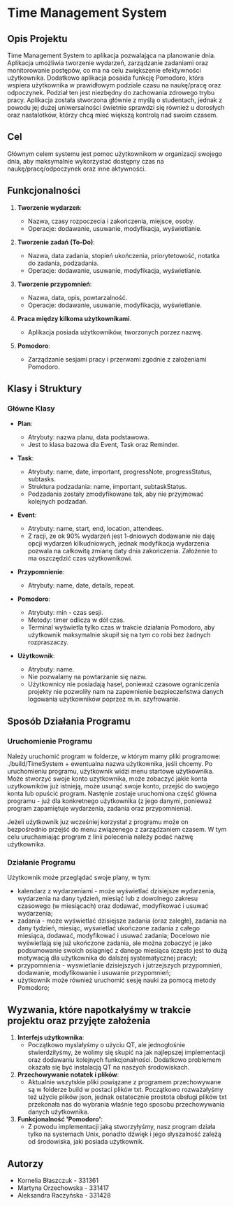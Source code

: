# Time Management System

## Opis Projektu

Time Management System to aplikacja pozwalająca na planowanie dnia.
Aplikacja umożliwia tworzenie wydarzeń, zarządzanie zadaniami oraz monitorowanie postępów, co ma na celu zwiększenie efektywności użytkownika.
Dodatkowo aplikacja posaida funkcję Pomodoro, która wspiera użytkownika w prawidłowym podziale czasu na naukę/pracę oraz odpoczynek. Podział ten jest niezbędny do zachowania zdrowego trybu pracy.
Aplikacja została stworzona głównie z myślą o studentach, jednak z powodu jej dużej uniwersalności świetnie sprawdzi się również u dorosłych  oraz nastalotków, którzy chcą mieć większą kontrolą nad swoim czasem.

## Cel

Głównym celem systemu jest pomoc użytkownikom w organizacji swojego dnia, aby maksymalnie wykorzystać dostępny czas na naukę/pracę/odpoczynek oraz inne aktywności.

## Funkcjonalności

1. **Tworzenie wydarzeń**:
   - Nazwa, czasy rozpoczecia i zakończenia, miejsce, osoby.
   - Operacje: dodawanie, usuwanie, modyfikacja, wyświetlanie.

2. **Tworzenie zadań (To-Do)**:
   - Nazwa, data zadania, stopień ukończenia, priorytetowość, notatka do zadania, podzadania.
   - Operacje: dodawanie, usuwanie, modyfikacja, wyświetlanie.

3. **Tworzenie przypomnień**:
   - Nazwa, data, opis, powtarzalność.
   - Operacje: dodawanie, usuwanie, modyfikacja, wyświetlanie.

4. **Praca między kilkoma użytkownikami**.
   - Aplikacja posiada użytkowników, tworzonych porzez nazwę.

5. **Pomodoro**:
   - Zarządzanie sesjami pracy i przerwami zgodnie z założeniami Pomodoro.


## Klasy i Struktury

### Główne Klasy

- **Plan**:
  - Atrybuty: nazwa planu, data podstawowa.
  - Jest to klasa bazowa dla Event, Task oraz Reminder.

- **Task**:
  - Atrybuty: name, date, important, progressNote, progressStatus, subtasks.
  - Struktura podzadania: name, important, subtaskStatus.
  - Podzadania zostały zmodyfikowane tak, aby nie przyjmować kolejnych podzadań.

- **Event**:
  - Atrybuty: name, start, end, location, attendees.
  - Z racji, ze ok 90% wydarzeń jest 1-dniowych dodawanie nie daję opcji wydarzeń kilkudniowych, jednak modyfikacja
   wydarzenia pozwala na całkowitą zmianę daty dnia zakończenia. Założenie to ma oszczędzić czas użytkownikowi.

- **Przypomnienie**:
  - Atrybuty: name, date, details, repeat.

- **Pomodoro**:
  - Atrybuty: min - czas sesji.
  - Metody: timer odlicza w dół czas.
  - Terminal wyświetla tylko czas w trakcie działania Pomodoro, aby użytkownik maksymalnie skupił się na tym co robi bez żadnych rozpraszaczy.

- **Użytkownik**:
  - Atrybuty: name.
  - Nie pozwalamy na powtarzanie się nazw.
  - Użytkownicy nie posiadają haseł, ponieważ czasowe ograniczenia projekty nie pozwoliły nam na zapewnienie  bezpieczeństwa danych logowania użytkowników poprzez m.in. szyfrowanie.

## Sposób Działania Programu

### Uruchomienie Programu

Należy uruchomić program w folderze, w którym mamy pliki programowe: ./build/TimeSystem + ewentualna nazwa użytkownika, jeśli chcemy.
Po uruchomieniu programu, użytkownik widzi menu startowe użytkownika. Może stworzyć swoje konto uzytkownika, może zobaczyć jakie konta uzytkowników już istnieją, może usunąć swoje konto, przejść do swojego konta lub opuścić program.
Nastęnie zostaje uruchomiona część główna
programu - już dla konkretnego użytkownika (z jego danymi, ponieważ program zapamiętuje wydarzenia, zadania oraz przypomnienia).

Jeżeli użytkownik juz wcześniej korzystał z programu może on bezpośrednio przejść do menu związenego z zarządzaniem czasem. W tym celu uruchamiając program z linii polecenia należy podać nazwę użytkownika.

### Działanie Programu

Użytkownik może przeglądać swoje plany, w tym:
- kalendarz z wydarzeniami - może wyświetlać dzisiejsze wydarzenia, wydarzenia na dany tydzień, miesiąć lub z dowolnego zakresu czasowego (w miesiącach) oraz dodawać, modyfikować i usuwać wydarzenia;
- zadania - może wyświetlać dzisiejsze zadania (oraz zaległe), zadania na dany tydzień, miesiąc, wyświetlać ukończone zadania z całego miesiąca, dodawać, modyfikować i usuwać zadania;
Docelowo nie wyświetlają się już ukończone zadania, ale można zobaczyć je jako podsumowanie swoich osiagnięć z danego miesiąca (często jest to dużą motywacją dla użytkownika do dalszej systematycznej pracy);
- przypomnienia - wyswietlanie dzisiejszych i jutrzejszych przypomnień, dodawanie, modyfikowanie i usuwanie przypomnień;
- użytkownik może również uruchomić sesję nauki za pomocą metody Pomodoro;

## Wyzwania, które napotkałyśmy w trakcie projektu oraz przyjęte założenia

1. **Interfejs użytkownika**:
   - Początkowo myslałyśmy o użyciu QT, ale jednogłośnie stwierdziłyśmy, że wolimy się skupić na jak najlepszej
   implementacji oraz dodawaniu kolejnych funkcjonalności. Dodatkowo problemem okazała się być instalacją QT
   na naszych środowiskach.
2. **Przechowywanie notatek i plików**:
   - Aktualnie wszytskie pliki powiązane z programem przechowywane są w folderze build w postaci plików txt.
   Początkowo rozważałyśmy też użycie plików json, jednak ostatecznie prostota obsługi plików txt przekonała nas do
   wybrania właśnie tego sposobu przechowywania danych użytkownika.
3. **Funkcjonalność 'Pomodoro'**:
   - Z powodu implementacji jaką stworzyłyśmy, nasz program działa tylko na systemach Unix, ponadto dźwięk i jego
   słyszalność zależą od środowiska, jaki posiada użytkownik.

## Autorzy

- Kornelia Błaszczuk - 331361
- Martyna Orzechowska - 331417
- Aleksandra Raczyńska - 331428
